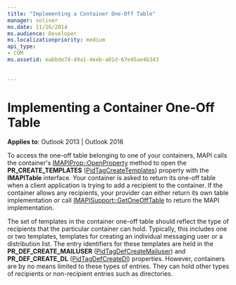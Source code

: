```yaml
---
title: "Implementing a Container One-Off Table"
manager: soliver
ms.date: 11/16/2014
ms.audience: Developer
ms.localizationpriority: medium
api_type:
- COM
ms.assetid: eabbde74-49a1-4eeb-a01d-67e45ae4b343
 
 
---
```


# Implementing a Container One-Off Table

  
  
**Applies to**: Outlook 2013 | Outlook 2016 
  
To access the one-off table belonging to one of your containers, MAPI calls the container's [IMAPIProp::OpenProperty](imapiprop-openproperty.md) method to open the **PR_CREATE_TEMPLATES** ([PidTagCreateTemplates](pidtagcreatetemplates-canonical-property.md)) property with the **IMAPITable** interface. Your container is asked to return its one-off table when a client application is trying to add a recipient to the container. If the container allows any recipients, your provider can either return its own table implementation or call [IMAPISupport::GetOneOffTable](imapisupport-getoneofftable.md) to return the MAPI implementation. 
  
The set of templates in the container one-off table should reflect the type of recipients that the particular container can hold. Typically, this includes one or two templates, templates for creating an individual messaging user or a distribution list. The entry identifiers for these templates are held in the **PR_DEF_CREATE_MAILUSER** ([PidTagDefCreateMailuser](pidtagdefcreatemailuser-canonical-property.md)) and **PR_DEF_CREATE_DL** ([PidTagDefCreateDl](pidtagdefcreatedl-canonical-property.md)) properties. However, containers are by no means limited to these types of entries. They can hold other types of recipients or non-recipient entries such as directories. 
  

